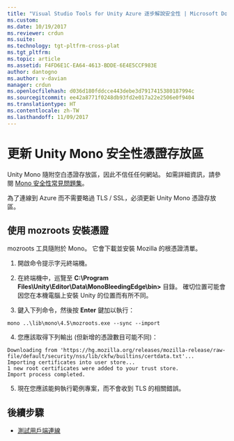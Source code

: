 ```yaml
---
title: "Visual Studio Tools for Unity Azure 逐步解說安全性 | Microsoft Docs"
ms.custom: 
ms.date: 10/19/2017
ms.reviewer: crdun
ms.suite: 
ms.technology: tgt-pltfrm-cross-plat
ms.tgt_pltfrm: 
ms.topic: article
ms.assetid: F4FD6E1C-EA64-4613-BDDE-6E4E5CCF983E
author: dantogno
ms.author: v-davian
manager: crdun
ms.openlocfilehash: d036d180fddcce443debe3d7917415380187994c
ms.sourcegitcommit: ee42a8771f0248db93fd2e017a22e2506e0f9404
ms.translationtype: HT
ms.contentlocale: zh-TW
ms.lasthandoff: 11/09/2017
---
```

# <a name="update-unity-mono-security-certificate-store"></a>更新 Unity Mono 安全性憑證存放區

Unity Mono 隨附空白憑證存放區，因此不信任任何網站。 如需詳細資訊，請參閱 [Mono 安全性常見問題集](http://www.mono-project.com/docs/faq/security/)。

為了連線到 Azure 而不需要略過 TLS / SSL，必須更新 Unity Mono 憑證存放區。

## <a name="using-mozroots-to-install-certificates"></a>使用 mozroots 安裝憑證

mozroots 工具隨附於 Mono。 它會下載並安裝 Mozilla 的根憑證清單。

1. 開啟命令提示字元終端機。

2. 在終端機中，巡覽至 **C:\Program Files\Unity\Editor\Data\MonoBleedingEdge\bin>** 目錄。 確切位置可能會因您在本機電腦上安裝 Unity 的位置而有所不同。

3. 鍵入下列命令，然後按 **Enter** 鍵加以執行：

  `mono ..\lib\mono\4.5\mozroots.exe --sync --import`

4. 您應該取得下列輸出 (但新增的憑證數目可能不同)：

  ```
  Downloading from 'https://hg.mozilla.org/releases/mozilla-release/raw-file/default/security/nss/lib/ckfw/builtins/certdata.txt'...
  Importing certificates into user store...
  1 new root certificates were added to your trust store.
  Import process completed.
  ```

5. 現在您應該能夠執行範例專案，而不會收到 TLS 的相關錯誤。

## <a name="next-step"></a>後續步驟

* [測試用戶端連線](visual-studio-tools-for-unity-azure-connection.md)

